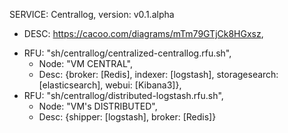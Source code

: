 SERVICE: Centrallog, version: v0.1.alpha
- DESC: https://cacoo.com/diagrams/mTm79GTjCk8HGxsz,
+ RFU: "sh/centrallog/centralized-centrallog.rfu.sh",
   + Node: "VM CENTRAL",
   + Desc: {broker: [Redis], indexer: [logstash], storagesearch: [elasticsearch], webui: [Kibana3]},
+ RFU: "sh/centrallog/distributed-logstash.rfu.sh",
   + Node: "VM's DISTRIBUTED",
   + Desc: {shipper: [logstash], broker: [Redis]}




